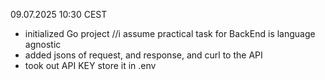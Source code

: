 09.07.2025 10:30 CEST

- initialized Go project //i assume practical task for BackEnd is language agnostic
- added jsons of request, and response, and curl to the API
- took out API KEY store it in .env
